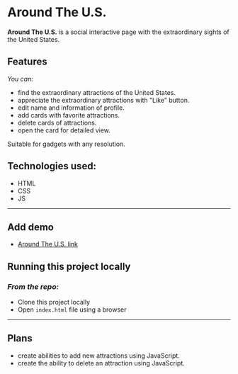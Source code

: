 # **Around The U.S.**

**Around The U.S.** is a social interactive page with the extraordinary sights of the United States.

## Features

*You can:*
* find the extraordinary attractions of the United States.
* appreciate the extraordinary attractions with "Like" button.
* edit name and information of profile.
* add cards with favorite attractions.
* delete cards of attractions.
* open the card for detailed view.

Suitable for gadgets with any resolution.

## Technologies used:

* HTML
* CSS
* JS

___

## Add demo

* [Around The U.S. link](https://inndi.github.io/web_project_4/)


## Running this project locally
### *From the repo:*

* Clone this project locally
* Open ```index.html``` file using a browser
___

## Plans
 * create abilities to add new attractions using JavaScript. 
 * create the ability to delete an attraction using JavaScript. 
